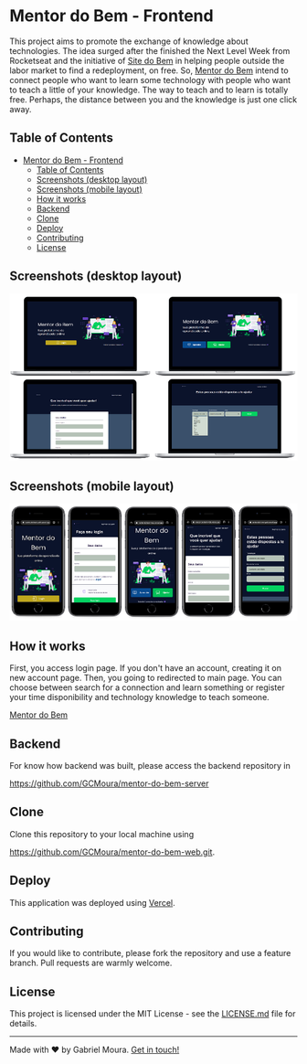 # Mentor do Bem - Frontend

This project aims to promote the exchange of knowledge about technologies. The idea surged after the finished the Next Level Week from Rocketseat and the initiative of [Site do Bem](https://sitedobem.org/) in helping people outside the labor market to find a redeployment, on free. 
So, [Mentor do Bem](https://mentor-do-bem-web.vercel.app/) intend to connect people who want to learn some technology with people who want to teach a little of your knowledge.  The way to teach and to learn is totally free. Perhaps, the distance between you and the knowledge is just one click away.

## Table of Contents
- [Mentor do Bem - Frontend](#mentor-do-bem---frontend)
  - [Table of Contents](#table-of-contents)
  - [Screenshots (desktop layout)](#screenshots-desktop-layout)
  - [Screenshots (mobile layout)](#screenshots-mobile-layout)
  - [How it works](#how-it-works)
  - [Backend](#backend)
  - [Clone](#clone)
  - [Deploy](#deploy)
  - [Contributing](#contributing)
  - [License](#license)

## Screenshots (desktop layout)
![Desktop](https://raw.githubusercontent.com/GCMoura/mentor-do-bem-web/master/src/assets/images/screenshots/desktop.png)

## Screenshots (mobile layout)
![Mobile](https://raw.githubusercontent.com/GCMoura/mentor-do-bem-web/master/src/assets/images/screenshots/mobile.png)


## How it works
First, you access login page. If you don't have an account, creating it on new account page. Then, you going to redirected to main page. You can choose between search for a connection and learn something or register your time disponibility and technology knowledge to teach someone.

[Mentor do Bem](https://mentor-do-bem-web.vercel.app/)

## Backend
For know how backend was built, please access the backend repository in

https://github.com/GCMoura/mentor-do-bem-server

## Clone
Clone this repository to your local machine using 

https://github.com/GCMoura/mentor-do-bem-web.git.

## Deploy
This application was deployed using [Vercel](https://vercel.com/).

## Contributing
If you would like to contribute, please fork the repository and use a feature branch. Pull requests are warmly welcome.

## License
This project is licensed under the MIT License - see the [LICENSE.md](LICENSE.md) file for details.

---
Made with :heart: by Gabriel Moura. [Get in touch!](https://www.linkedin.com/in/gabriel-moura-b45b90150/)